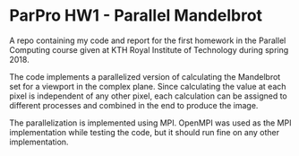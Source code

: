 # ParPro HW1 - Parallel Mandelbrot

A repo containing my code and report for the first homework
in the Parallel Computing course
given at KTH Royal Institute of Technology during spring 2018.

The code implements a parallelized version of calculating the Mandelbrot set
for a viewport in the complex plane.
Since calculating the value at each pixel is independent of any other pixel,
each calculation can be assigned to different processes
and combined in the end to produce the image.

The parallelization is implemented using MPI.
OpenMPI was used as the MPI implementation while testing the code,
but it should run fine on any other implementation.

